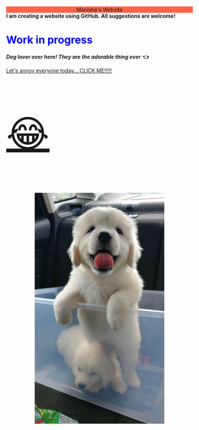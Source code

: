 
<head>
  <body style=
       background-image: url("https://github.com/aryalm1/Website/blob/main/Fav.jpg?raw=true")
  </body>
 <br>
 <div style="text-align: center;font:Sans-serif; background-color: tomato; " id="clock">
       Manisha's Website
 </div>
</head>
<body>
   <b> I am creating a website using GitHub. All suggestions are welcome!</b>
   <h1 style="color:blue;"> Work in progress </h1>
   <p><i><strong> Dog lover over here! They are the adorable thing ever &#128072;</strong></i></p> 
   <a href="https://www.youtube.com/watch?v=1HygThMLzGs">Let's annoy everyone today... CLICK ME!!!!!<p style="font-size:100px"> &#128514;</p></a>
   <p align="center">
   <img src="https://github.com/aryalm1/Website/blob/main/img-allo.jpeg?raw=true" width="350" alt="Hoddu">
   </p>
</body>

